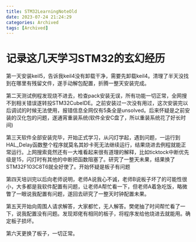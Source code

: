 ```yaml
---
title: STM32LearningNoteOld
date: 2023-07-24 21:24:29
categories: Archived
tags: [Archived]
---
```


# 记录这几天学习STM32的玄幻经历

第一天安装keil5，告诉我keil4没有卸载干净，需要先卸载keil4。清理了半天没找到在哪里有残留文件，遂手动解包配置，折腾一整天安装完成。

第二天测试例程发现烧不进去，检查pack安装无误，所有功能一切正常，全网搜不到相关错误遂转投STM32CubeIDE。之前安装过一次没有用过，这次安装完以后调试的时候无法使用，报错信息全网仅有5条全是unsolved。后来怀疑是之前安装的汉化包的问题，遂通宵重装系统(软件全安C盘了，所以重装系统花了好长时间)

第三天软件全部安装完毕，开始正式学习，从闪灯学起，遇到问题，一运行到HAL_Delay函数整个程序就莫名其妙卡死无法继续运行，结果烧进去例程就能正常运行。上网搜索竟然还有一大堆看起来很有道理的解释，比如ticktock中断优先级是15，闪灯时有其他的中断把函数阻塞了。研究了一整天未果，结果换了STM32F103C8T6就全好使了。开始怀疑是板子有问题

第四天培训完以后向老师说明，老师A说我心不诚，老师B说板子坏了的可能性很小，大多都是我软件配置有问题，让老师A帮忙看一下，但老师A着急吃饭，略微瞥了一眼说我配置有问题，遂回去研究了一整天时钟配置未果。

第五天开始向周围人请求解答，大家都忙，无人解答。樊佬抽了时间帮忙看了一下，说我配置没有问题。发现郑佬有相同的板子，将程序发给他烧进去就能用。确定板子损坏。

第六天更换了板子，一切正常。

